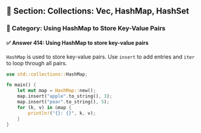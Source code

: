## 📘 Section: Collections: Vec, HashMap, HashSet
### 🔹 Category: Using HashMap to Store Key-Value Pairs
#### ✅ Answer 414: Using HashMap to store key-value pairs

`HashMap` is used to store key-value pairs. Use `insert` to add entries and `iter` to loop through all pairs.

```rust
use std::collections::HashMap;

fn main() {
    let mut map = HashMap::new();
    map.insert("apple".to_string(), 3);
    map.insert("pear".to_string(), 5);
    for (k, v) in &map {
        println!("{}: {}", k, v);
    }
}
```
